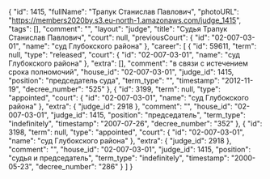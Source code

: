 {
    "id": 1415,
    "fullName": "Трапук Станислав Павлович",
    "photoURL": "https://members2020by.s3.eu-north-1.amazonaws.com/judge_1415",
    "tags": [],
    "comment": "",
    "layout": "judge",
    "title": "Судья Трапук Станислав Павлович",
    "court": null,
    "previousCourt": {
        "id": "02-007-03-01",
        "name": "суд Глубокского района"
    },
    "career": [
        {
            "id": 59611,
            "term": null,
            "type": "released",
            "court": {
                "id": "02-007-03-01",
                "name": "суд Глубокского района"
            },
            "extra": [],
            "comment": "в связи с истечением срока полномочий",
            "house_id": "02-007-03-01",
            "judge_id": 1415,
            "position": "председатель суда",
            "term_type": "",
            "timestamp": "2012-11-19",
            "decree_number": "525"
        },
        {
            "id": 3199,
            "term": null,
            "type": "appointed",
            "court": {
                "id": "02-007-03-01",
                "name": "суд Глубокского района"
            },
            "extra": {
                "judge_id": 2918
            },
            "comment": "",
            "house_id": "02-007-03-01",
            "judge_id": 1415,
            "position": "председатель",
            "term_type": "indefinitely",
            "timestamp": "2007-07-26",
            "decree_number": "352"
        },
        {
            "id": 3198,
            "term": null,
            "type": "appointed",
            "court": {
                "id": "02-007-03-01",
                "name": "суд Глубокского района"
            },
            "extra": {
                "judge_id": 2918
            },
            "comment": "",
            "house_id": "02-007-03-01",
            "judge_id": 1415,
            "position": "судья и председатель",
            "term_type": "indefinitely",
            "timestamp": "2000-05-23",
            "decree_number": "286"
        }
    ]
}